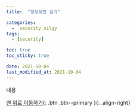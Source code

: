 ```yaml
---
title:  "정보보안 실기" 

categories:
  -  security_silgy
tags:
  - [security]

toc: true
toc_sticky: true

date: 2021-10-04
last_modified_at: 2021-10-04
---
```


내용


[맨 위로 이동하기](#){: .btn .btn--primary }{: .align-right}
